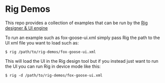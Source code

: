 Rig Demos
==

This repo provides a collection of examples that can be run by the [Rig designer & UI engine](https://github.com/01org/rig)

To run an example such as fox-goose-ui.xml simply pass Rig the path to the UI xml file you want to load such as:

    $ rig /path/to/rig-demos/fox-goose-ui.xml

This will load the UI in the Rig design tool but if you instead just want to run the UI you can run Rig in device mode like this:

    $ rig -d /path/to/rig-demos/fox-goose-ui.xml
